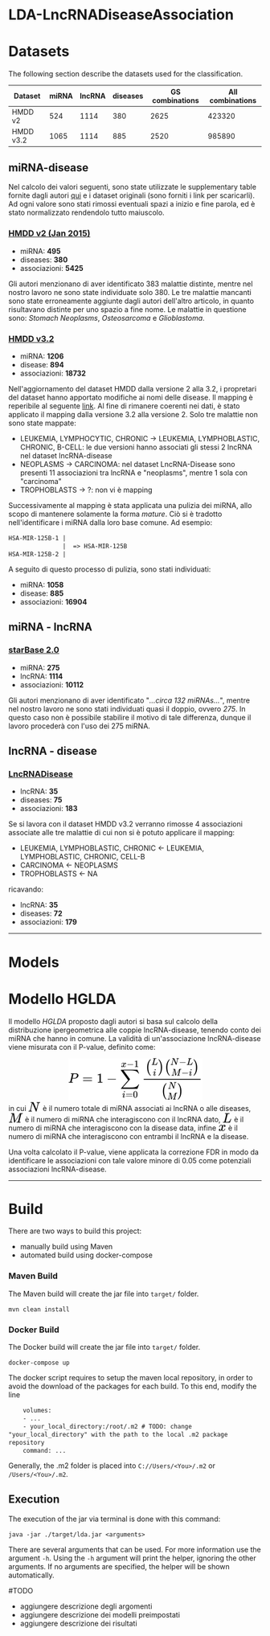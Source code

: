 # LDA-LncRNADiseaseAssociation
# Datasets
The following section describe the datasets used for the classification.

|  Dataset    | miRNA | lncRNA | diseases | GS combinations | All combinations |
|--------|-------|--------|----------|-----------------|------------------|
| HMDD v2 | 524   | 1114   | 380      | 2625            | 423320           |
| HMDD v3.2 | 1065  | 1114   | 885      | 2520            | 985890           |

## miRNA-disease
Nel calcolo dei valori seguenti, sono state utilizzate le supplementary table fornite dagli autori [qui](https://www.nature.com/articles/srep13186#Sec14) e i dataset originali (sono forniti i link per scaricarli). Ad ogni valore sono stati rimossi eventuali spazi a inizio e fine parola, ed è stato normalizzato rendendolo tutto maiuscolo.
### [HMDD v2 (Jan 2015)](https://static-content.springer.com/esm/art%3A10.1038%2Fsrep13186/MediaObjects/41598_2015_BFsrep13186_MOESM4_ESM.xls)
- miRNA: **495**
- diseases: **380**
- associazioni: **5425**

Gli autori menzionano di aver identificato 383 malattie distinte, mentre nel nostro lavoro ne sono state individuate solo 380. Le tre malattie mancanti sono state erroneamente aggiunte dagli autori dell'altro articolo, in quanto risultavano distinte per uno spazio a fine nome. Le malattie in questione sono: *Stomach Neoplasms*, *Osteosarcoma* e *Glioblastoma*.
### [HMDD v3.2](http://www.cuilab.cn/static/hmdd3/data/alldata.txt)
- miRNA: **1206**
- disease: **894**
- associazioni: **18732**

Nell'aggiornamento del dataset HMDD dalla versione 2 alla 3.2, i propretari del dataset hanno apportato modifiche ai nomi delle disease. Il mapping è reperibile al seguente [link](http://www.cuilab.cn/static/hmdd3/data/disease_mapping2019.txt). Al fine di rimanere coerenti nei dati, è stato applicato il mapping dalla versione 3.2 alla versione 2. Solo tre malattie non sono state mappate:
- LEUKEMIA, LYMPHOCYTIC, CHRONIC -> LEUKEMIA, LYMPHOBLASTIC, CHRONIC, B-CELL: le due versioni hanno associati gli stessi 2 lncRNA nel dataset lncRNA-disease 
- NEOPLASMS -> CARCINOMA: nel dataset LncRNA-Disease sono presenti 11 associazioni tra lncRNA e "neoplasms", mentre 1 sola con "carcinoma" 
- TROPHOBLASTS -> ?: non vi è mapping

Successivamente al mapping è stata applicata una pulizia dei miRNA, allo scopo di mantenere solamente la forma *mature*. Ciò si è tradotto nell'identificare i miRNA dalla loro base comune. Ad esempio:
```
HSA-MIR-125B-1 |
               |  => HSA-MIR-125B
HSA-MIR-125B-2 |
```
A seguito di questo processo di pulizia, sono stati individuati:
- miRNA: **1058**
- disease: **885**
- associazioni: **16904**

## miRNA - lncRNA
### [starBase 2.0](https://static-content.springer.com/esm/art%3A10.1038%2Fsrep13186/MediaObjects/41598_2015_BFsrep13186_MOESM5_ESM.xls)
- miRNA: **275**
- lncRNA: **1114**
- associazioni: **10112**

Gli autori menzionano di aver identificato "*...circa 132 miRNAs...*", mentre nel nostro lavoro ne sono stati individuati quasi il doppio, ovvero *275*. In questo caso non è possibile stabilire il motivo di tale differenza, dunque il lavoro procederà con l'uso dei 275 miRNA.
## lncRNA - disease
### [LncRNADisease](https://static-content.springer.com/esm/art%3A10.1038%2Fsrep13186/MediaObjects/41598_2015_BFsrep13186_MOESM6_ESM.xls)
- lncRNA: **35**
- diseases: **75**
- associazioni: **183**

Se si lavora con il dataset HMDD v3.2 verranno rimosse 4 associazioni associate alle tre malattie di cui non si è potuto applicare il mapping:
- LEUKEMIA, LYMPHOBLASTIC, CHRONIC <- LEUKEMIA, LYMPHOBLASTIC, CHRONIC, CELL-B
- CARCINOMA <- NEOPLASMS
- TROPHOBLASTS <- NA

ricavando:
- lncRNA: **35**
- diseases: **72**
- associazioni: **179**
___
# Models
# Modello HGLDA
Il modello *HGLDA* proposto dagli autori si basa sul calcolo della distribuzione ipergeometrica alle coppie lncRNA-disease, tenendo conto dei miRNA che hanno in comune. La validità di un'associazione lncRNA-disease viene misurata con il P-value, definito come:
<!-- $$
    P = 1 - \sum_{i=0}^{x-1}\frac{{L\choose i}{N-L\choose M-i}}{{N\choose M}}
$$ --> 

<div align="center"><img style="background: white;" src="svg/IPcRAbI88E.svg"></div>
in cui <!-- $N$ --> <img style="transform: translateY(0.1em); background: white;" src="svg/t7OGtEB30H.svg"> è il numero totale di miRNA associati ai lncRNA o alle diseases, <!-- $M$ --> <img style="transform: translateY(0.1em); background: white;" src="svg/MjPvGyJCq0.svg"> è il numero di miRNA che interagiscono con il lncRNA dato, <!-- $L$ --> <img style="transform: translateY(0.1em); background: white;" src="svg/kcytsTpLZ2.svg"> è il numero di miRNA che interagiscono con la disease data, infine <!-- $x$ --> <img style="transform: translateY(0.1em); background: white;" src="svg/iy615UO9gm.svg"> è il numero di miRNA che interagiscono con entrambi il lncRNA e la disease.

Una volta calcolato il P-value, viene applicata la correzione FDR in modo da identificare le associazioni con tale valore minore di 0.05 come potenziali associazioni lncRNA-disease.
___

# Build
There are two ways to build this project:
- manually build using Maven
- automated build using docker-compose

### Maven Build
The Maven build will create the jar file into `target/` folder.
```
mvn clean install
```
### Docker Build
The Docker build will create the jar file into `target/` folder.
```
docker-compose up
```
The docker script requires to setup the maven local repository, in order to avoid the download of the packages for each build. To this end, modify the line
```
    volumes:
    - ...
    - your_local_directory:/root/.m2 # TODO: change "your_local_directory" with the path to the local .m2 package repository
    command: ...
```
Generally, the .m2 folder is placed into `C://Users/<You>/.m2` or `/Users/<You>/.m2`.
## Execution
The execution of the jar via terminal is done with this command:
```
java -jar ./target/lda.jar <arguments>
```
There are several arguments that can be used. For more information use the argument `-h`. Using the `-h` argument will print the helper, ignoring the other arguments. If no arguments are specified, the helper will be shown automatically.

#TODO
- aggiungere descrizione degli argomenti
- aggiungere descrizione dei modelli preimpostati
- aggiungere descrizione dei risultati